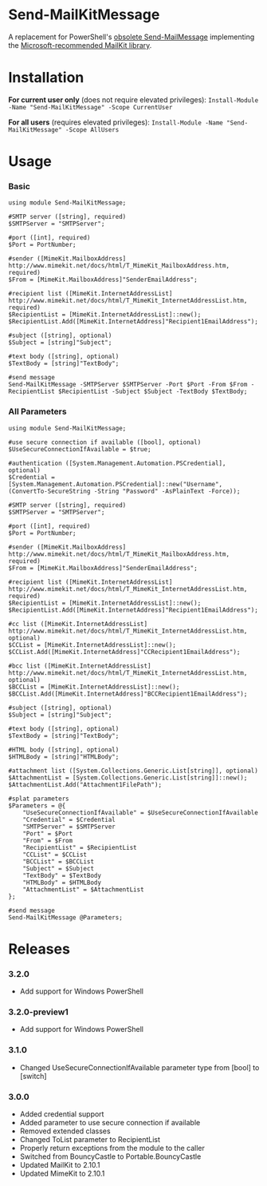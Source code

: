 # Send-MailKitMessage

A replacement for PowerShell's [obsolete Send-MailMessage](https://docs.microsoft.com/en-us/powershell/module/microsoft.powershell.utility/send-mailmessage?view=powershell-7.1#description) implementing the [Microsoft-recommended MailKit library](https://docs.microsoft.com/en-us/dotnet/api/system.net.mail.smtpclient?view=net-5.0#remarks).

# Installation  

**For current user only** (does not require elevated privileges): ```Install-Module -Name "Send-MailKitMessage" -Scope CurrentUser```  
 
**For all users** (requires elevated privileges): ```Install-Module -Name "Send-MailKitMessage" -Scope AllUsers```  

# Usage
### Basic
```
using module Send-MailKitMessage;

#SMTP server ([string], required)
$SMTPServer = "SMTPServer";

#port ([int], required)
$Port = PortNumber;

#sender ([MimeKit.MailboxAddress] http://www.mimekit.net/docs/html/T_MimeKit_MailboxAddress.htm, required)
$From = [MimeKit.MailboxAddress]"SenderEmailAddress";

#recipient list ([MimeKit.InternetAddressList] http://www.mimekit.net/docs/html/T_MimeKit_InternetAddressList.htm, required)
$RecipientList = [MimeKit.InternetAddressList]::new();
$RecipientList.Add([MimeKit.InternetAddress]"Recipient1EmailAddress");

#subject ([string], optional)
$Subject = [string]"Subject";

#text body ([string], optional)
$TextBody = [string]"TextBody";

#send message
Send-MailKitMessage -SMTPServer $SMTPServer -Port $Port -From $From -RecipientList $RecipientList -Subject $Subject -TextBody $TextBody;

```

### All Parameters

```
using module Send-MailKitMessage;

#use secure connection if available ([bool], optional)
$UseSecureConnectionIfAvailable = $true;

#authentication ([System.Management.Automation.PSCredential], optional)
$Credential = [System.Management.Automation.PSCredential]::new("Username", (ConvertTo-SecureString -String "Password" -AsPlainText -Force));

#SMTP server ([string], required)
$SMTPServer = "SMTPServer";

#port ([int], required)
$Port = PortNumber;

#sender ([MimeKit.MailboxAddress] http://www.mimekit.net/docs/html/T_MimeKit_MailboxAddress.htm, required)
$From = [MimeKit.MailboxAddress]"SenderEmailAddress";

#recipient list ([MimeKit.InternetAddressList] http://www.mimekit.net/docs/html/T_MimeKit_InternetAddressList.htm, required)
$RecipientList = [MimeKit.InternetAddressList]::new();
$RecipientList.Add([MimeKit.InternetAddress]"Recipient1EmailAddress");

#cc list ([MimeKit.InternetAddressList] http://www.mimekit.net/docs/html/T_MimeKit_InternetAddressList.htm, optional)
$CCList = [MimeKit.InternetAddressList]::new();
$CCList.Add([MimeKit.InternetAddress]"CCRecipient1EmailAddress");

#bcc list ([MimeKit.InternetAddressList] http://www.mimekit.net/docs/html/T_MimeKit_InternetAddressList.htm, optional)
$BCCList = [MimeKit.InternetAddressList]::new();
$BCCList.Add([MimeKit.InternetAddress]"BCCRecipient1EmailAddress");

#subject ([string], optional)
$Subject = [string]"Subject";

#text body ([string], optional)
$TextBody = [string]"TextBody";

#HTML body ([string], optional)
$HTMLBody = [string]"HTMLBody";

#attachment list ([System.Collections.Generic.List[string]], optional)
$AttachmentList = [System.Collections.Generic.List[string]]::new();
$AttachmentList.Add("Attachment1FilePath");

#splat parameters
$Parameters = @{
    "UseSecureConnectionIfAvailable" = $UseSecureConnectionIfAvailable    
    "Credential" = $Credential
    "SMTPServer" = $SMTPServer
    "Port" = $Port
    "From" = $From
    "RecipientList" = $RecipientList
    "CCList" = $CCList
    "BCCList" = $BCCList
    "Subject" = $Subject
    "TextBody" = $TextBody
    "HTMLBody" = $HTMLBody
    "AttachmentList" = $AttachmentList
};

#send message
Send-MailKitMessage @Parameters;
```

# Releases
### 3.2.0
* Add support for Windows PowerShell

### 3.2.0-preview1
* Add support for Windows PowerShell

### 3.1.0
* Changed UseSecureConnectionIfAvailable parameter type from [bool] to [switch]

### 3.0.0
* Added credential support
* Added parameter to use secure connection if available
* Removed extended classes
* Changed ToList parameter to RecipientList
* Properly return exceptions from the module to the caller
* Switched from BouncyCastle to Portable.BouncyCastle
* Updated MailKit to 2.10.1
* Updated MimeKit to 2.10.1
